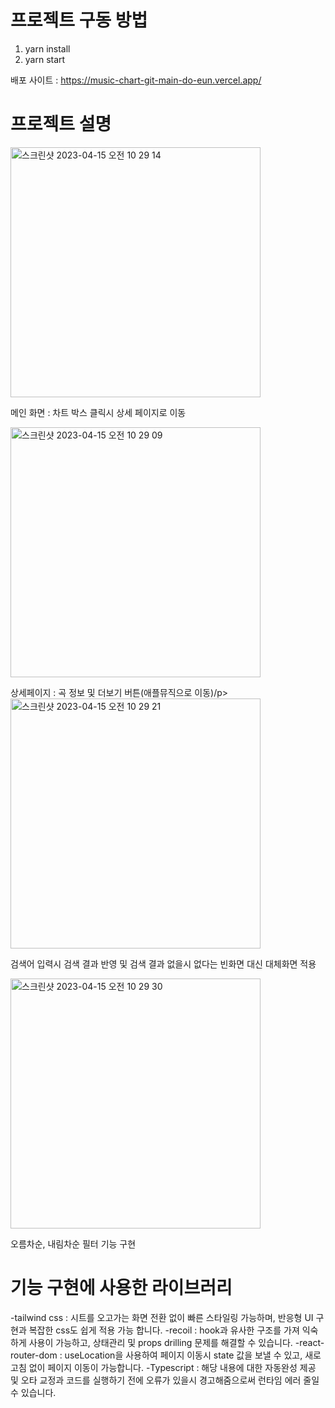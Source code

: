 # 프로젝트 구동 방법 

1. yarn install
2. yarn start

배포 사이트 : https://music-chart-git-main-do-eun.vercel.app/

# 프로젝트 설명
<img width="400" alt="스크린샷 2023-04-15 오전 10 29 14" src="https://user-images.githubusercontent.com/112849712/232176971-146ec801-6df3-44b3-8257-409f612b6bdb.png">
<p>메인 화면 : 차트 박스 클릭시 상세 페이지로 이동 </p>
<img width="400" alt="스크린샷 2023-04-15 오전 10 29 09" src="https://user-images.githubusercontent.com/112849712/232176998-5902dd8b-9286-4588-adc4-feea64cdaa06.png">
<p>상세페이지 : 곡 정보 및 더보기 버튼(애플뮤직으로 이동)/p>
<img width="400" alt="스크린샷 2023-04-15 오전 10 29 21" src="https://user-images.githubusercontent.com/112849712/232176931-aa134e60-5e96-4909-8c3a-cff3fde22199.png">
<p>검색어 입력시 검색 결과 반영 및 검색 결과 없을시 없다는 빈화면 대신 대체화면 적용</p>
<img width="400" alt="스크린샷 2023-04-15 오전 10 29 30" src="https://user-images.githubusercontent.com/112849712/232177063-2dc1a483-7c49-4c85-9e92-c4a74932792e.png">
<p>오름차순, 내림차순 필터 기능 구현</p>




# 기능 구현에 사용한 라이브러리
-tailwind css : 시트를 오고가는 화면 전환 없이 빠른 스타일링 가능하며, 반응형 UI 구현과 복잡한 css도 쉽게 적용 가능 합니다.
-recoil : hook과 유사한 구조를 가져 익숙하게 사용이 가능하고, 상태관리 및 props drilling 문제를 해결할 수 있습니다. 
-react-router-dom : useLocation을 사용하여 페이지 이동시 state 값을 보낼 수 있고, 새로고침 없이 페이지 이동이 가능합니다.
-Typescript : 해당 내용에 대한 자동완성 제공 및 오타 교정과 코드를 실행하기 전에 오류가 있을시 경고해줌으로써 런타임 에러 줄일 수 있습니다. 


